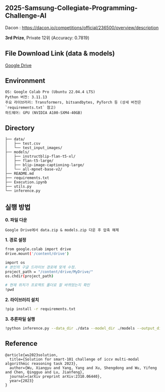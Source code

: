 ## 2025-Samsung-Collegiate-Programming-Challenge-AI
Dacon : https://dacon.io/competitions/official/236500/overview/description

**3rd Prize**, Private 12위 (Accuracy: 0.7819)

## File Download Link (data & models)
[Google Drive](https://drive.google.com/drive/folders/1epH3ukBbnumAVUxVUQh3dgHLGEAtuhSH?usp=sharing)


## Environment
```
OS: Google Colab Pro (Ubuntu 22.04.4 LTS)
Python 버전: 3.11.13
주요 라이브러리: Transformers, bitsandbytes, PyTorch 등 (상세 버전은 `requirements.txt` 참고)
하드웨어: GPU (NVIDIA A100-SXM4-40GB)
```


## Directory
```
├── data/
│   ├── test.csv
│   └── test_input_images/
├── models/
│   ├── instructblip-flan-t5-xl/
│   ├── flan-t5-large/
│   ├── blip-image-captioning-large/
│   └── all-mpnet-base-v2/
├── README.md
├── requirements.txt
├── Execution.ipynb
├── utils.py
└── inference.py
```
## 실행 방법
**0. 파일 다운**

```
Google Drive에서 data.zip & models.zip 다운 후 압축 해제
```

**1. 경로 설정**

```bash
from google.colab import drive
drive.mount('/content/drive')

import os
# 본인의 구글 드라이브 경로에 맞게 수정.
project_path = "/content/drive/MyDrive/"
os.chdir(project_path)

# 현재 위치가 프로젝트 폴더로 잘 바뀌었는지 확인
!pwd
```

**2. 라이브러리 설치**


```bash
!pip install -r requirements.txt
```

**3. 추론파일 실행**

```bash
!python inference.py --data_dir ./data --model_dir ./models --output_dir ./submission
```

## Reference
```
@article{wu2023solution,
  title={Solution for smart-101 challenge of iccv multi-modal algorithmic reasoning task 2023},
  author={Wu, Xiangyu and Yang, Yang and Xu, Shengdong and Wu, Yifeng and Chen, Qingguo and Lu, Jianfeng},
  journal={arXiv preprint arXiv:2310.06440},
  year={2023}
}

